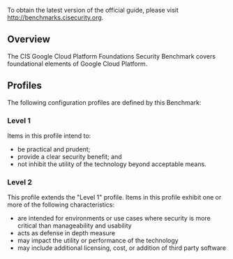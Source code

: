 To obtain the latest version of the official guide, please visit http://benchmarks.cisecurity.org.

## Overview

The CIS Google Cloud Platform Foundations Security Benchmark covers foundational elements of Google Cloud Platform.

## Profiles

The following configuration profiles are defined by this Benchmark:

### Level 1

Items in this profile intend to:
- be practical and prudent;
- provide a clear security benefit; and
- not inhibit the utility of the technology beyond acceptable means.

### Level 2

This profile extends the "Level 1" profile. Items in this profile exhibit one or more of the following characteristics:

- are intended for environments or use cases where security is more critical than manageability and usability
- acts as defense in depth measure
- may impact the utility or performance of the technology
- may include additional licensing, cost, or addition of third party software